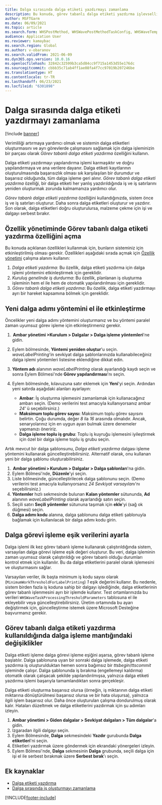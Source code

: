 ```yaml
---
title: Dalga sırasında dalga etiketi yazdırmayı zamanlama
description: Bu konuda, görev tabanlı dalga etiketi yazdırma işlevselliğinin nasıl ayarlanacağı ve kullanılacağı açıklanmaktadır.
author: MSFTGarm
ms.date: 06/09/2021
ms.topic: article
ms.search.form: WHSPostMethod, WHSWavePostMethodTaskConfig, WHSWaveTemplateTable, WHSParameters, WHSWaveTableListPage, WHSWorkTableListPage, WHSWorkTable, BatchJobEnhanced, WHSPlannedWorkOrder
audience: Application User
ms.reviewer: kamaybac
ms.search.region: Global
ms.author: v-obaranov
ms.search.validFrom: 2021-06-09
ms.dyn365.ops.version: 10.0.16
ms.openlocfilehash: 32842c32599b3ca5d84cc9f715a1453d55e176dc
ms.sourcegitcommit: cbbb35c71ab4ff1ae08fa4f7cc97019b207246be
ms.translationtype: HT
ms.contentlocale: tr-TR
ms.lasthandoff: 06/23/2021
ms.locfileid: "6301898"
---
```

# <a name="schedule-wave-label-printing-during-wave"></a>Dalga sırasında dalga etiketi yazdırmayı zamanlama

[!include [banner](../../includes/banner.md)]

Verimliliği artırmaya yardımcı olmak ve sistemin dalga etiketleri oluşturmasını ve ayrı görevlerde çalışmasını sağlamak için dalga işleminizin bir parçası olarak *Görev tabanlı dalga etiketi yazdırma* özelliğini kullanın.

Dalga etiketi yazdırmayı yapılandırma işlemi karmaşıktır ve doğru yapılandırmaya ve ana verilere dayanır. Dalga etiketi kayıtlarının oluşturulmasında başarısızlık olması sık karşılaşılan bir durumdur ve başarısız olduğunda, tüm dalga işleme geri alınır. *Görev tabanlı dalga etiketi yazdırma* özelliği, bir dalga etiketi her yanlış yazdırıldığında iş ve iş satırlarını yeniden oluşturmak zorunda kalmamanıza yardımcı olur.

*Görev tabanlı dalga etiketi yazdırma* özelliğini kullandığınızda, sistem önce iş ve iş satırları oluşturur. Daha sonra dalga etiketleri oluşturur ve yazdırır. Son olarak, dalga etiketleri doğru oluşturulursa, malzeme çekme için işi ve dalgayı serbest bırakır.

## <a name="turn-on-the-task-based-wave-label-printing-feature-in-feature-management"></a>Özellik yönetiminde Görev tabanlı dalga etiketi yazdırma özelliğini açma

Bu konuda açıklanan özellikleri kullanmak için, bunların sisteminiz için etkinleştirilmiş olması gerekir. Özellikleri aşağıdaki sırada açmak için [Özellik yönetimi](../../fin-ops-core/fin-ops/get-started/feature-management/feature-management-overview.md) çalışma alanını kullanın:

1. *Dalga etiketi yazdırma*: Bu özellik, dalga etiketi yazdırma için dalga işlemi yöntemini etkinleştirmek için gereklidir.
1. *Kuruluş genelinde iş durdurma*: Bu özellik, planlanan iş oluşturma işleminin hem el ile hem de otomatik yapılandırılması için gereklidir.
1. *Görev tabanlı dalga etiketi yazdırma*: Bu özellik, dalga etiketi yazdırmayı ayrı bir hareket kapsamına bölmek için gereklidir.

## <a name="manually-enable-the-new-wave-step-method"></a>Yeni dalga adımı yöntemini el ile etkinleştirme

Öncelikler yeni dalga adımı yöntemini oluşturmanız ve bu yöntemi paralel zaman uyumsuz görev işleme için etkinleştirmeniz gerekir.

1.  **Ambar yönetimi \>Kurulum \> Dalgalar \> Dalga işleme yöntemleri**'ne gidin.
1. Eylem bölmesinde, **Yöntemi yeniden oluştur**'u seçin. *waveLabelPrinting*'in sevkiyat dalga şablonlarınızda kullanabileceğiniz dalga işlemi yöntemleri listesine eklendiğine dikkat edin.
1. **Yöntem adı** alanının *waveLabelPrinting* olarak ayarlandığı kaydı seçin ve sonra Eylem Bölmesi'nde **Görev yapılandırması**'nı seçin.
1. Eylem bölmesinde, kılavuzuna satır eklemek için **Yeni**'yi seçin. Ardından yeni satırda aşağıdaki alanları ayarlayın:

    - **Ambar**: İş oluşturma işlemesini zamanlamak için kullanacağınız ambarı seçin. (Demo verilerini test amacıyla kullanıyorsanız ambar *24'* ü seçebilirsiniz.)
    - **Maksimum toplu görev sayısı**: Maksimum toplu görev sayısını belirtin. Çoğu durumda, değer *8* ila *16* arasında olmalıdır. Ancak, senaryolarınız için en uygun ayarı bulmak üzere denemeler yapmanızı öneririz.
    - **Dalga işleme toplu iş grubu**: Toplu iş kuyruğu işlemesini iyileştirmek için özel bir dalga işleme toplu iş grubu seçin.

Artık mevcut bir dalga şablonsunu, *Dalga etiketi yazdırma* dalgası işleme yöntemini kullanarak güncelleştirebilirsiniz. Alternatif olarak, onu kullanan yeni bir dalga şablonu oluşturabilirsiniz.

1.  **Ambar yönetimi \> Kurulum \> Dalgalar \> Dalga şablonları**'na gidin.
1. Eylem Bölmesi'nde, **Düzenle**'yi seçin.
1. Liste bölmesinde, güncelleştirilecek dalga şablonunu seçin. (Demo verilerini test amacıyla kullanıyorsanız *24 Sevkiyat varsayılanı*'nı seçebilirsiniz.)
1. **Yöntemler** hızlı sekmesinde bulunan **Kalan yöntemler** sütununda, **Ad** alanının *waveLabelPrinting* olarak ayarlandığı satırı seçin.
1. Seçili satırı **Seçili yöntemler** sütununa taşımak için **ekle**'yi (sağ ok düğmesi) seçin.
1. **Dalga adımı kodu** alanına, dalga şablonunu dalga etiketi şablonuyla bağlamak için kullanılacak bir dalga adımı kodu girin.

## <a name="set-wave-task-processing-threshold-data"></a>Dalga görevi işleme eşik verilerini ayarla

Dalga işlemi ilk kez görev tabanlı işleme kullanarak çalıştırıldığında sistem, varsayılan dalga görevi işleme eşik değeri oluşturur. Bu veri, dalga işleminin zaman uyumsuz olarak çalıştırıldığı ve görev tabanlı olduğu durumları kontrol etmek için kullanılır. Bu da dalga etiketlerini paralel olarak işlemesini ve oluşturmasını sağlar.

Varsayılan veriler, ilk başta minimum iş kodu sayısı olarak (`MinimumWorkThresholdForLabelPrinting`) *1* eşik değerini kullanır. Bu nedenle, sistem birden fazla iş koduna sahip bir dalgayı işlediğinde, dalga etiketlerinin görev tabanlı işlenmesini ayrı bir işlemde kullanır. Test ortamlarınızda bu verileri `WHSWaveTaskProcessingThresholdParameters` tablosuna el ile ekleyebilir veya güncelleştirebilirsiniz. Üretim ortamında bu ayarı değiştirmek için, güncelleştirme istemek üzere Microsoft Desteğine başvurmanız gerekir.

## <a name="changes-to-the-wave-processing-logic-when-task-based-wave-label-printing-is-used"></a>Görev tabanlı dalga etiketi yazdırma kullanıldığında dalga işleme mantığındaki değişiklikler

Dalga etiketi işleme dalga görevi işleme eşiğini aşarsa, görev tabanlı işleme başlatılır. Dalga şablonuna uyan bir sonraki dalga işlemede, dalga etiketi yazdırma iş oluşturulduktan hemen sonra bağımsız bir *ttsbegin*/*ttscommit* işleminde çalışır. Dalga şablonunda iş bırakma (engellemeyi kaldırma) otomatik olarak çalışacak şekilde yapılandırılmışsa, yalnızca dalga etiketi yazdırma işlemi başarıyla tamamlandıktan sonra gerçekleşir.

Dalga etiketi oluşturma başarısız olursa (örneğin, iş miktarının dalga etiketi miktarına dönüştürülmesi başarısız olursa ve bir hata oluşursa), yalnızca ilgili işlem başarısız olur. Daha önce oluşturulan çalışma dondurulmuş olarak kalır. Hataları düzeltmek ve dalga etiketlerini yazdırmak için şu adımları izleyin.

1. **Ambar yönetimi \> Giden dalgalar \> Sevkiyat dalgaları \> Tüm dalgalar**'a gidin.
1. Izgaradan ilgili dalgayı seçin.
1. Eylem Bölmesinde, **Dalga** sekmesindeki **Yazdır** gurubunda **Dalga etiketleri**'ni seçin.
1. Etiketleri yazdırmak üzere göndermek için ekrandaki yönergeleri izleyin.
1. Eylem Bölmesi'nde, **Dalga** sekmesinin **Dalga** grubunda, seçili dalga için işi el ile serbest bırakmak üzere **Serbest bırak**'ı seçin.

## <a name="additional-resources"></a>Ek kaynaklar

- [Dalga etiketi yazdırma](configure-wave-label-printing.md)
- [Dalga sırasında iş oluşturmayı zamanlama](configure-wave-schedule-work-creation.md)

[!INCLUDE[footer-include](../../includes/footer-banner.md)]
